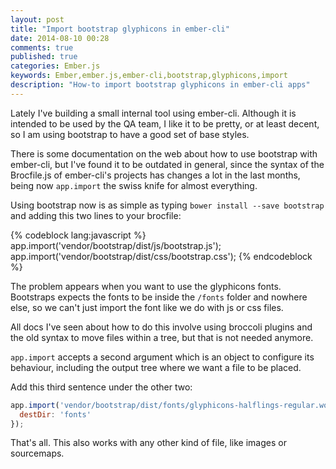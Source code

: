 ```yaml
---
layout: post
title: "Import bootstrap glyphicons in ember-cli"
date: 2014-08-10 00:28
comments: true
published: true
categories: Ember.js
keywords: Ember,ember.js,ember-cli,bootstrap,glyphicons,import
description: "How-to import bootstrap glyphicons in ember-cli apps"
---
```

Lately I've building a small internal tool using ember-cli. Although it is
intended to be used by the QA team, I like it to be pretty, or at least decent,
so I am using bootstrap to have a good set of base styles.

There is some documentation on the web about how to use bootstrap with ember-cli,
but I've found it to be outdated in general, since the syntax of the Brocfile.js
of ember-cli's projects has changes a lot in the last months, being now
`app.import` the swiss knife for almost everything.

<!--more-->

Using bootstrap now is as simple as typing `bower install --save bootstrap` and
adding this two lines to your brocfile:

{% codeblock lang:javascript %}
app.import('vendor/bootstrap/dist/js/bootstrap.js');
app.import('vendor/bootstrap/dist/css/bootstrap.css');
{% endcodeblock %}

The problem appears when you want to use the glyphicons fonts. Bootstraps expects
the fonts to be inside the `/fonts` folder and nowhere else, so we can't just
import the font like we do with js or css files.

All docs I've seen about how to do this involve using broccoli plugins and the
old syntax to move files within a tree, but that is not needed anymore.

`app.import` accepts a second argument which is an object to configure its
behaviour, including the output tree where we want a file to be placed.

Add this third sentence under the other two:

```js
app.import('vendor/bootstrap/dist/fonts/glyphicons-halflings-regular.woff', {
  destDir: 'fonts'
});
```

That's all. This also works with any other kind of file, like images or
sourcemaps.
